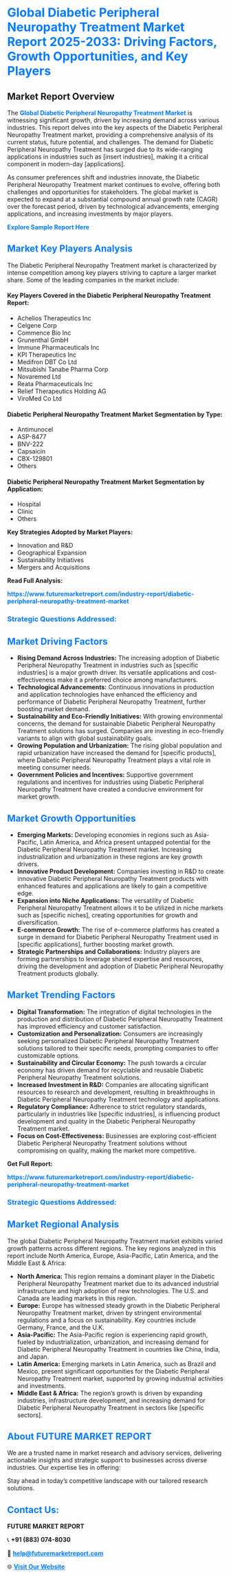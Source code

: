 <h1 style="color: #007BFF;">Global Diabetic Peripheral Neuropathy Treatment Market Report 2025-2033: Driving Factors, Growth Opportunities, and Key Players</h1>

<section id="overview">
<h2>Market Report Overview</h2>
<p>The <a href="https://www.futuremarketreport.com/industry-report/diabetic-peripheral-neuropathy-treatment-market" style="color: #007BFF; text-decoration: none;"><strong>Global Diabetic Peripheral Neuropathy Treatment Market</strong></a> is witnessing significant growth, driven by increasing demand across various industries. This report delves into the key aspects of the Diabetic Peripheral Neuropathy Treatment market, providing a comprehensive analysis of its current status, future potential, and challenges. The demand for Diabetic Peripheral Neuropathy Treatment has surged due to its wide-ranging applications in industries such as [insert industries], making it a critical component in modern-day [applications].</p>
<p>As consumer preferences shift and industries innovate, the Diabetic Peripheral Neuropathy Treatment market continues to evolve, offering both challenges and opportunities for stakeholders. The global market is expected to expand at a substantial compound annual growth rate (CAGR) over the forecast period, driven by technological advancements, emerging applications, and increasing investments by major players.</p>
</section>

<section id="overview">
<p><a href="https://www.futuremarketreport.com/request-sample/reportId=53962" style="color: #007BFF; text-decoration: none;"><strong>Explore Sample Report Here</strong></a></p>
</section>

<section id="key-players">
<h2 style="color: #007BFF;">Market Key Players Analysis</h2>
<p>The Diabetic Peripheral Neuropathy Treatment market is characterized by intense competition among key players striving to capture a larger market share. Some of the leading companies in the market include:</p>
<h4>Key Players Covered in the Diabetic Peripheral Neuropathy Treatment Report:</h4>
<ul><li>Achelios Therapeutics Inc</li><li>Celgene Corp</li><li>Commence Bio Inc</li><li>Grunenthal GmbH</li><li>Immune Pharmaceuticals Inc</li><li>KPI Therapeutics Inc</li><li>Medifron DBT Co Ltd</li><li>Mitsubishi Tanabe Pharma Corp</li><li>Novaremed Ltd</li><li>Reata Pharmaceuticals Inc</li><li>Relief Therapeutics Holding AG</li><li>ViroMed Co Ltd</li></ul>
<h4>Diabetic Peripheral Neuropathy Treatment Market Segmentation by Type:</h4>
<ul><li>Antimunocel</li><li>ASP-8477</li><li>BNV-222</li><li>Capsaicin</li><li>CBX-129801</li><li>Others</li></ul>

<h4>Diabetic Peripheral Neuropathy Treatment Market Segmentation by Application:</h4>
<ul><li>Hospital</li><li>Clinic</li><li>Others</li></ul>
<p><strong>Key Strategies Adopted by Market Players:</strong></p>
<ul>
<li>Innovation and R&D</li>
<li>Geographical Expansion</li>
<li>Sustainability Initiatives</li>
<li>Mergers and Acquisitions</li>
</ul>
</section>

<section>
<p><strong>Read Full Analysis: </strong></p><a href="https://www.futuremarketreport.com/industry-report/diabetic-peripheral-neuropathy-treatment-market" style="color: #007BFF; text-decoration: none;"><strong>https://www.futuremarketreport.com/industry-report/diabetic-peripheral-neuropathy-treatment-market</strong></a>
<h3 style="color: #007BFF;">Strategic Questions Addressed:</h3>
</section>

<section id="driving-factors">
<h2 style="color: #007BFF;">Market Driving Factors</h2>
<ul>
<li><strong>Rising Demand Across Industries:</strong> The increasing adoption of Diabetic Peripheral Neuropathy Treatment in industries such as [specific industries] is a major growth driver. Its versatile applications and cost-effectiveness make it a preferred choice among manufacturers.</li>
<li><strong>Technological Advancements:</strong> Continuous innovations in production and application technologies have enhanced the efficiency and performance of Diabetic Peripheral Neuropathy Treatment, further boosting market demand.</li>
<li><strong>Sustainability and Eco-Friendly Initiatives:</strong> With growing environmental concerns, the demand for sustainable Diabetic Peripheral Neuropathy Treatment solutions has surged. Companies are investing in eco-friendly variants to align with global sustainability goals.</li>
<li><strong>Growing Population and Urbanization:</strong> The rising global population and rapid urbanization have increased the demand for [specific products], where Diabetic Peripheral Neuropathy Treatment plays a vital role in meeting consumer needs.</li>
<li><strong>Government Policies and Incentives:</strong> Supportive government regulations and incentives for industries using Diabetic Peripheral Neuropathy Treatment have created a conducive environment for market growth.</li>
</ul>
</section>

<section id="growth-opportunities">
<h2 style="color: #007BFF;">Market Growth Opportunities</h2>
<ul>
<li><strong>Emerging Markets:</strong> Developing economies in regions such as Asia-Pacific, Latin America, and Africa present untapped potential for the Diabetic Peripheral Neuropathy Treatment market. Increasing industrialization and urbanization in these regions are key growth drivers.</li>
<li><strong>Innovative Product Development:</strong> Companies investing in R&D to create innovative Diabetic Peripheral Neuropathy Treatment products with enhanced features and applications are likely to gain a competitive edge.</li>
<li><strong>Expansion into Niche Applications:</strong> The versatility of Diabetic Peripheral Neuropathy Treatment allows it to be utilized in niche markets such as [specific niches], creating opportunities for growth and diversification.</li>
<li><strong>E-commerce Growth:</strong> The rise of e-commerce platforms has created a surge in demand for Diabetic Peripheral Neuropathy Treatment used in [specific applications], further boosting market growth.</li>
<li><strong>Strategic Partnerships and Collaborations:</strong> Industry players are forming partnerships to leverage shared expertise and resources, driving the development and adoption of Diabetic Peripheral Neuropathy Treatment products globally.</li>
</ul>
</section>

<section id="trending-factors">
<h2 style="color: #007BFF;">Market Trending Factors</h2>
<ul>
<li><strong>Digital Transformation:</strong> The integration of digital technologies in the production and distribution of Diabetic Peripheral Neuropathy Treatment has improved efficiency and customer satisfaction.</li>
<li><strong>Customization and Personalization:</strong> Consumers are increasingly seeking personalized Diabetic Peripheral Neuropathy Treatment solutions tailored to their specific needs, prompting companies to offer customizable options.</li>
<li><strong>Sustainability and Circular Economy:</strong> The push towards a circular economy has driven demand for recyclable and reusable Diabetic Peripheral Neuropathy Treatment solutions.</li>
<li><strong>Increased Investment in R&D:</strong> Companies are allocating significant resources to research and development, resulting in breakthroughs in Diabetic Peripheral Neuropathy Treatment technology and applications.</li>
<li><strong>Regulatory Compliance:</strong> Adherence to strict regulatory standards, particularly in industries like [specific industries], is influencing product development and quality in the Diabetic Peripheral Neuropathy Treatment market.</li>
<li><strong>Focus on Cost-Effectiveness:</strong> Businesses are exploring cost-efficient Diabetic Peripheral Neuropathy Treatment solutions without compromising on quality, making the market more competitive.</li>
</ul>
</section>

<section>
<p><strong>Get Full Report: </strong></p><a href="https://www.futuremarketreport.com/industry-report/diabetic-peripheral-neuropathy-treatment-market" style="color: #007BFF; text-decoration: none;"><strong>https://www.futuremarketreport.com/industry-report/diabetic-peripheral-neuropathy-treatment-market</strong></a>
<h3 style="color: #007BFF;">Strategic Questions Addressed:</h3>
</section>


<section id="regional-analysis">
<h2 style="color: #007BFF;">Market Regional Analysis</h2>
<p>The global Diabetic Peripheral Neuropathy Treatment market exhibits varied growth patterns across different regions. The key regions analyzed in this report include North America, Europe, Asia-Pacific, Latin America, and the Middle East & Africa:</p>
<ul>
<li><strong>North America:</strong> This region remains a dominant player in the Diabetic Peripheral Neuropathy Treatment market due to its advanced industrial infrastructure and high adoption of new technologies. The U.S. and Canada are leading markets in this region.</li>
<li><strong>Europe:</strong> Europe has witnessed steady growth in the Diabetic Peripheral Neuropathy Treatment market, driven by stringent environmental regulations and a focus on sustainability. Key countries include Germany, France, and the U.K.</li>
<li><strong>Asia-Pacific:</strong> The Asia-Pacific region is experiencing rapid growth, fueled by industrialization, urbanization, and increasing demand for Diabetic Peripheral Neuropathy Treatment in countries like China, India, and Japan.</li>
<li><strong>Latin America:</strong> Emerging markets in Latin America, such as Brazil and Mexico, present significant opportunities for the Diabetic Peripheral Neuropathy Treatment market, supported by growing industrial activities and investments.</li>
<li><strong>Middle East & Africa:</strong> The region’s growth is driven by expanding industries, infrastructure development, and increasing demand for Diabetic Peripheral Neuropathy Treatment in sectors like [specific sectors].</li>
</ul>
</section>

<footer>
<h2 style="color: #007BFF;">About FUTURE MARKET REPORT</h2>
<p>We are a trusted name in market research and advisory services, delivering actionable insights and strategic support to businesses across diverse industries. Our expertise lies in offering:</p>

<p>Stay ahead in today’s competitive landscape with our tailored research solutions.</p>

<h2 style="color: #007BFF;">Contact Us:</h2>
<p><strong>FUTURE MARKET REPORT</strong></p>
<p>📞 <strong>+91 (883) 074-8030</strong></p>
<p>📧 <strong><a href="mailto:help@futuremarketreport.com" style="color: #007BFF;">help@futuremarketreport.com</a></strong></p>
<p>🌐 <strong><a href="https://www.futuremarketreport.com/" style="color: #007BFF;">Visit Our Website</a></strong></p>
</footer>